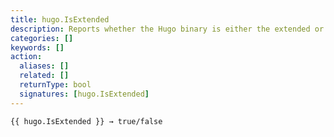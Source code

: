 ```yaml
---
title: hugo.IsExtended
description: Reports whether the Hugo binary is either the extended or extended/deploy edition.
categories: []
keywords: []
action:
  aliases: []
  related: []
  returnType: bool
  signatures: [hugo.IsExtended]
---
```


```go-html-template
{{ hugo.IsExtended }} → true/false
```
